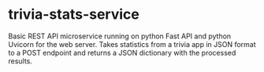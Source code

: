 # trivia-stats-service
Basic REST API microservice running on python Fast API and python Uvicorn for the web server. Takes statistics from a trivia app in JSON format to a POST endpoint and returns a JSON dictionary with the processed results.
